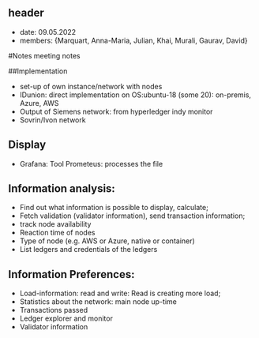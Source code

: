 ## header
- date: 09.05.2022
- members: {Marquart, Anna-Maria, Julian, Khai, Murali, Gaurav, David}

#Notes
meeting notes

##Implementation
- set-up of own instance/network with nodes
- IDunion: direct implementation on OS:ubuntu-18 (some 20): on-premis, Azure, AWS
- Output of Siemens network: from hyperledger indy monitor
- Sovrin/Ivon network

## Display
- Grafana: Tool Prometeus: processes the file

## Information analysis:
- Find out what information is possible to display, calculate;
- Fetch validation (validator information), send transaction information;
- track node availability
- Reaction time of nodes
- Type of node (e.g. AWS or Azure, native or container)
- List ledgers and credentials of the ledgers

## Information Preferences:
- Load-information: read and write: Read is creating more load;
- Statistics about the network: main node up-time
- Transactions passed
- Ledger explorer and monitor
- Validator information
